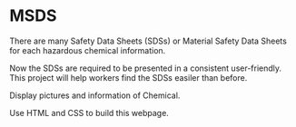 # MSDS

There are many Safety Data Sheets (SDSs)  or Material Safety Data Sheets for each hazardous chemical information. 

Now the SDSs are required to be presented in a consistent user-friendly. This project will help workers find the SDSs easiler than before.

Display pictures and information of Chemical.

Use HTML and CSS to build this webpage.







